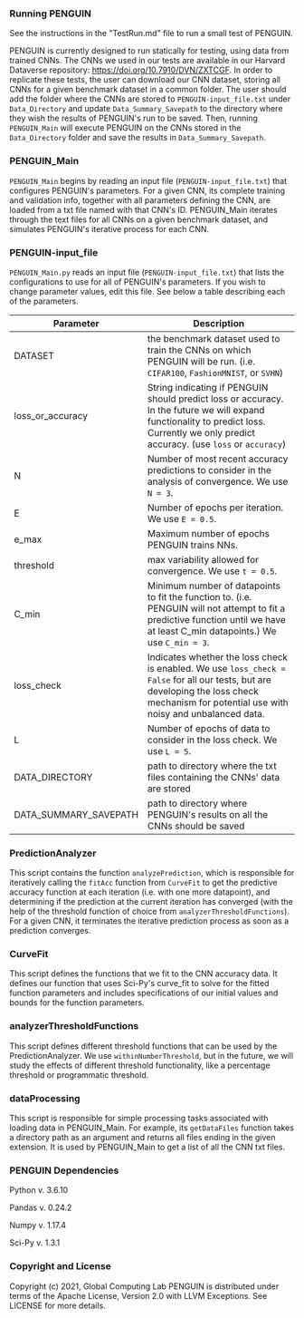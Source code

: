 ### Running PENGUIN
See the instructions in the "TestRun.md" file to run a small test of PENGUIN. 

PENGUIN is currently designed to run statically for testing, using data from trained CNNs. The CNNs we used in our tests are available in our Harvard Dataverse repository: https://doi.org/10.7910/DVN/ZXTCGF. In order to replicate these tests, the user can download our CNN dataset, storing all CNNs for a given benchmark dataset in a common folder. The user should add the folder where the CNNs are stored to `PENGUIN-input_file.txt` under `Data_Directory` and update `Data_Summary_Savepath` to the directory where they wish the results of PENGUIN's run to be saved. Then, running `PENGUIN_Main` will execute PENGUIN on the CNNs stored in the `Data_Directory` folder and save the results in `Data_Summary_Savepath`.

### PENGUIN_Main
`PENGUIN_Main` begins by reading an input file (`PENGUIN-input_file.txt`) that configures PENGUIN's parameters. For a given CNN, its complete training and validation info, together with all parameters defining the CNN, are loaded from a txt file named with that CNN's ID. PENGUIN_Main iterates through the text files for all CNNs on a given benchmark dataset, and simulates PENGUIN's iterative process for each CNN. 

### PENGUIN-input_file

`PENGUIN_Main.py` reads an input file (`PENGUIN-input_file.txt`) that lists the configurations to use for all of PENGUIN's parameters. If you wish to change parameter values, edit this file. See below a table describing each of the parameters.

| Parameter | Description |
| --------- | ----------- |
| DATASET | the benchmark dataset used to train the CNNs on which PENGUIN will be run. (i.e. `CIFAR100`, `FashionMNIST`, or `SVHN`)|
| loss_or_accuracy | String indicating if PENGUIN should predict loss or accuracy. In the future we will expand functionality to predict loss. Currently we only predict accuracy. (use `loss` or `accuracy`) |
| N | Number of most recent accuracy predictions to consider in the analysis of convergence. We use `N = 3`. |
| E | Number of epochs per iteration. We use `E = 0.5`. |
| e_max | Maximum number of epochs PENGUIN trains NNs. |
| threshold | max variability allowed for convergence. We use `t = 0.5`. |
| C_min | Minimum number of datapoints to fit the function to. (i.e. PENGUIN will not attempt to fit a predictive function until we have at least C_min datapoints.) We use `C_min = 3`. |
| loss_check | Indicates whether the loss check is enabled. We use `loss_check = False` for all our tests, but are developing the loss check mechanism for potential use with noisy and unbalanced data. |
| L | Number of epochs of data to consider in the loss check. We use `L = 5`. |
| DATA_DIRECTORY | path to directory where the txt files containing the CNNs' data are stored |
| DATA_SUMMARY_SAVEPATH | path to directory where PENGUIN's results on all the CNNs should be saved |

### PredictionAnalyzer

This script contains the function `analyzePrediction`, which is responsible for iteratively calling the `fitAcc` function from `CurveFit` to get the predictive accuracy function at each iteration (i.e. with one more datapoint), and determining if the prediction at the current iteration has converged (with the help of the threshold function of choice from `analyzerThresholdFunctions`). For a given CNN, it terminates the iterative prediction process as soon as a prediction converges.

### CurveFit

This script defines the functions that we fit to the CNN accuracy data. It defines our function that uses Sci-Py's curve_fit to solve for the fitted function parameters and includes specifications of our initial values and bounds for the function parameters.

### analyzerThresholdFunctions

This script defines different threshold functions that can be used by the PredictionAnalyzer. We use `withinNumberThreshold`, but in the future, we will study the effects of different threshold functionality, like a percentage threshold or programmatic threshold.

### dataProcessing

This script is responsible for simple processing tasks associated with loading data in PENGUIN_Main. For example, its `getDataFiles` function takes a directory path as an argument and returns all files ending in the given extension. It is used by PENGUIN_Main to get a list of all the CNN txt files.

### PENGUIN Dependencies
Python v. 3.6.10

Pandas v. 0.24.2

Numpy v. 1.17.4

Sci-Py v. 1.3.1

### Copyright and License
Copyright (c) 2021, Global Computing Lab
PENGUIN is distributed under terms of the Apache License, Version 2.0 with LLVM Exceptions.
See LICENSE for more details.
